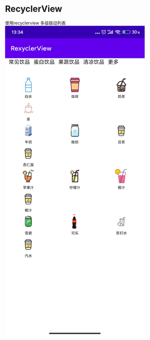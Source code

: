 # RecyclerView
使用recyclerview 多级联动列表
![Image text](https://github.com/stianian/RecyclerView/blob/master/1617428370257.png)
